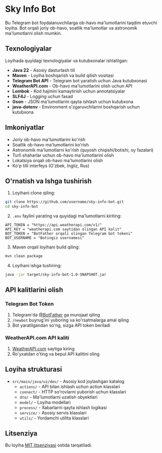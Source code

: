 # Sky Info Bot

Bu Telegram bot foydalanuvchilarga ob-havo ma'lumotlarini taqdim etuvchi loyiha. Bot orqali joriy ob-havo, soatlik ma'lumotlar va astronomik ma'lumotlarni olish mumkin.

## Texnologiyalar

Loyihada quyidagi texnologiyalar va kutubxonalar ishlatilgan:

- **Java 22** - Asosiy dasturlash tili
- **Maven** - Loyiha boshqarish va build qilish vositasi
- **Telegram Bot API** - Telegram bot yaratish uchun Java kutubxonasi
- **WeatherAPI.com** - Ob-havo ma'lumotlarini olish uchun API
- **Lombok** - Kod hajmini kamaytirish uchun annotatsiyalar
- **SLF4J** - Logging uchun fasad
- **Gson** - JSON ma'lumotlarini qayta ishlash uchun kutubxona
- **java-dotenv** - Environment o'zgaruvchilarini boshqarish uchun kutubxona

## Imkoniyatlar

- Joriy ob-havo ma'lumotlarini ko'rish
- Soatlik ob-havo ma'lumotlarini ko'rish
- Astronomik ma'lumotlarni ko'rish (quyosh chiqishi/botishi, oy fazalari)
- Turli shaharlar uchun ob-havo ma'lumotlarini olish
- Lokatsiya orqali ob-havo ma'lumotlarini olish
- Ko'p tilli interfeys (O'zbek, Ingliz, Rus)

## O'rnatish va Ishga tushirish

1. Loyihani clone qiling:
```bash
git clone https://github.com/username/sky-info-bot.git
cd sky-info-bot
```

2. `.env` faylini yarating va quyidagi ma'lumotlarni kiriting:
```
API_TOKEN = "https://api.weatherapi.com/v1/"
API_KEY = "weatherapi.com saytidan olingan API kalit"
BOT_TOKEN = "BotFather orqali olingan Telegram bot tokeni"
BOT_USERNAME = "Botingiz usernamesi"
```

3. Maven orqali loyihani build qiling:
```bash
mvn clean package
```

4. Loyihani ishga tushiring:
```bash
java -jar target/sky-info-bot-1.0-SNAPSHOT.jar
```

## API kalitlarini olish

### Telegram Bot Token
1. Telegram'da [@BotFather](https://t.me/BotFather) ga murojaat qiling
2. `/newbot` buyrug'ini yuboring va ko'rsatmalarga amal qiling
3. Bot yaratilgandan so'ng, sizga API token beriladi

### WeatherAPI.com API kaliti
1. [WeatherAPI.com](https://www.weatherapi.com/) saytiga kiring
2. Ro'yxatdan o'ting va bepul API kalitini oling

## Loyiha strukturasi

- `src/main/java/uz/dev/` - Asosiy kod joylashgan katalog
  - `actions/` - API bilan ishlash uchun action klasslari
  - `connect/` - HTTP so'rovlarni yuborish uchun klasslari
  - `dto/` - Ma'lumotlarni uzatish obyektlari
  - `model/` - Loyiha modellari
  - `process/` - Xabarlarni qayta ishlash logikasi
  - `service/` - Asosiy servis klasslari
  - `utils/` - Yordamchi utilita klasslari

## Litsenziya

Bu loyiha [MIT litsenziyasi](LICENSE) ostida tarqatiladi.